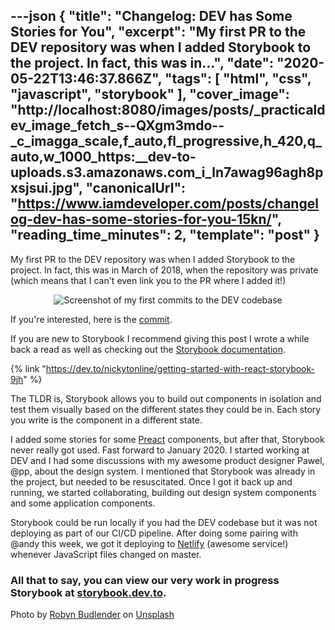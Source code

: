 ---json
{
  "title": "Changelog: DEV has Some Stories for You",
  "excerpt": "My first PR to the DEV repository was when I added Storybook to the project. In fact, this was in...",
  "date": "2020-05-22T13:46:37.866Z",
  "tags": [
    "html",
    "css",
    "javascript",
    "storybook"
  ],
  "cover_image": "http://localhost:8080/images/posts/_practicaldev_image_fetch_s--QXgm3mdo--_c_imagga_scale,f_auto,fl_progressive,h_420,q_auto,w_1000_https:__dev-to-uploads.s3.amazonaws.com_i_ln7awag96agh8pxsjsui.jpg",
  "canonicalUrl": "https://www.iamdeveloper.com/posts/changelog-dev-has-some-stories-for-you-15kn/",
  "reading_time_minutes": 2,
  "template": "post"
}
---

My first PR to the DEV repository was when I added Storybook to the project. In fact, this was in March of 2018, when the repository was private (which means that I can't even link you to the PR where I added it!)

<center>

![Screenshot of my first commits to the DEV codebase](http://localhost:8080/images/posts/_i_x23u4dfcyplsubjkouzp.png)

</center>

If you're interested, here is the [commit](https://github.com/thepracticaldev/dev.to/commit/6a8df8c8ddec739280325c0000d6d32593f70ed0).

If you are new to Storybook I recommend giving this post I wrote a while back a read as well as checking out the [Storybook documentation](https://storybook.js.org/docs/basics/introduction/).

{% link "https://dev.to/nickytonline/getting-started-with-react-storybook-9jh" %}

The TLDR is, Storybook allows you to build out components in isolation and test them visually based on the different states they could be in. Each story you write is the component in a different state.

I added some stories for some [Preact](https://preactjs.com/) components, but after that, Storybook never really got used. Fast forward to January 2020. I started working at DEV and I had some discussions with my awesome product designer Pawel, @pp, about the design system. I mentioned that Storybook was already in the project, but needed to be resuscitated. Once I got it back up and running, we started collaborating, building out design system components and some application components. 

Storybook could be run locally if you had the DEV codebase but it was not deploying as part of our CI/CD pipeline. After doing some pairing with @andy this week, we got it deploying to [Netlify](https://www.netlify.com/) (awesome service!) whenever JavaScript files changed on master.

### **All that to say, you can view our very work in progress Storybook at [storybook.dev.to](https://storybook.dev.to).**

Photo by [Robyn Budlender](https://unsplash.com/@robzy_m?utm_source=unsplash&utm_medium=referral&utm_content=creditCopyText) on [Unsplash](https://unsplash.com/s/photos/stories?utm_source=unsplash&utm_medium=referral&utm_content=creditCopyText)
